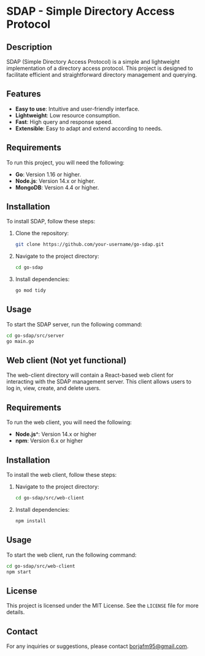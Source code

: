 # SDAP - Simple Directory Access Protocol

## Description

SDAP (Simple Directory Access Protocol) is a simple and lightweight implementation of a directory access protocol. This project is designed to facilitate efficient and straightforward directory management and querying.

## Features

- **Easy to use**: Intuitive and user-friendly interface.
- **Lightweight**: Low resource consumption.
- **Fast**: High query and response speed.
- **Extensible**: Easy to adapt and extend according to needs.

## Requirements

To run this project, you will need the following:

- **Go**: Version 1.16 or higher.
- **Node.js**: Version 14.x or higher.
- **MongoDB**: Version 4.4 or higher.

## Installation

To install SDAP, follow these steps:

1. Clone the repository:
    ```sh
    git clone https://github.com/your-username/go-sdap.git
    ```
2. Navigate to the project directory:
    ```sh
    cd go-sdap
    ```
3. Install dependencies:
    ```sh
    go mod tidy
    ```

## Usage

To start the SDAP server, run the following command:

```sh
cd go-sdap/src/server
go main.go
```

## Web client (Not yet functional)

The web-client directory will contain a React-based web client for interacting with the SDAP management server. This client allows users to log in, view, create, and delete users.

## Requirements

To run the web client, you will need the following:

- **Node.js^**: Version 14.x or higher
- **npm**: Version 6.x or higher

## Installation

To install the web client, follow these steps:

1. Navigate to the project directory:
    ```sh
    cd go-sdap/src/web-client
    ```
2. Install dependencies:
    ```sh
    npm install
    ```

## Usage

To start the web client, run the following command:

```sh
cd go-sdap/src/web-client
npm start
```

## License

This project is licensed under the MIT License. See the `LICENSE` file for more details.

## Contact

For any inquiries or suggestions, please contact [borjafm95@gmail.com](mailto:borjafm95@gmail.com).
